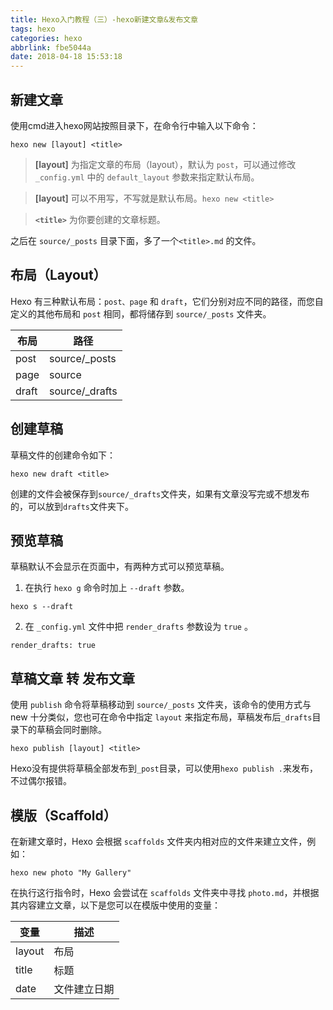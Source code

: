 ```yaml
---
title: Hexo入门教程（三）-hexo新建文章&发布文章
tags: hexo
categories: hexo
abbrlink: fbe5044a
date: 2018-04-18 15:53:18
---
```


## 新建文章
使用cmd进入hexo网站按照目录下，在命令行中输入以下命令：

`hexo new [layout] <title>`

> **[layout]** 为指定文章的布局（layout），默认为 `post`，可以通过修改 `_config.yml` 中的 `default_layout` 参数来指定默认布局。 

> **[layout]** 可以不用写，不写就是默认布局。`hexo new <title>` 

> **`<title>`** 为你要创建的文章标题。

之后在 `source/_posts` 目录下面，多了一个`<title>.md` 的文件。
<!-- more -->
## 布局（Layout）
Hexo 有三种默认布局：`post、page` 和 `draft`，它们分别对应不同的路径，而您自定义的其他布局和 `post` 相同，都将储存到 `source/_posts` 文件夹。

布局 |	路径 |
--|--|
post |	source/_posts|
page |	source
draft |  source/_drafts

## 创建草稿
草稿文件的创建命令如下：

`hexo new draft <title>`

创建的文件会被保存到`source/_drafts`文件夹，如果有文章没写完或不想发布的，可以放到`drafts`文件夹下。

## 预览草稿
草稿默认不会显示在页面中，有两种方式可以预览草稿。

 1.  在执行 `hexo g` 命令时加上 `--draft` 参数。

`hexo s --draft`

 2.  在 `_config.yml` 文件中把 `render_drafts` 参数设为 `true` 。

`render_drafts: true`

## 草稿文章 转 发布文章
使用 `publish` 命令将草稿移动到 `source/_posts` 文件夹，该命令的使用方式与 new 十分类似，您也可在命令中指定 `layout` 来指定布局，草稿发布后`_drafts`目录下的草稿会同时删除。

 `hexo publish [layout] <title>`
 
 Hexo没有提供将草稿全部发布到`_post`目录，可以使用`hexo publish .`来发布，不过偶尔报错。

## 模版（Scaffold）
在新建文章时，Hexo 会根据 `scaffolds` 文件夹内相对应的文件来建立文件，例如：

 `hexo new photo "My Gallery"`
 
在执行这行指令时，Hexo 会尝试在 `scaffolds` 文件夹中寻找 `photo.md`，并根据其内容建立文章，以下是您可以在模版中使用的变量：

变量 | 描述
--|--|
layout | 布局
title | 标题
date | 文件建立日期
